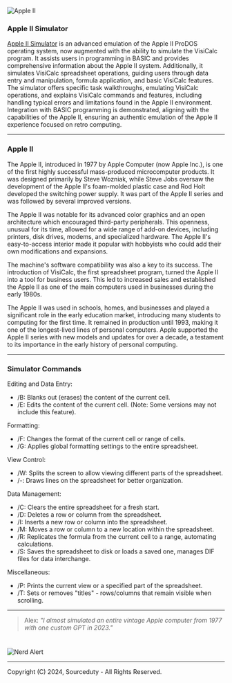 ![Apple II](https://github.com/sourceduty/Apple_II_Simulator/assets/123030236/535d766b-c0b5-4e68-a0cb-bd0dd60b4dc6)

### Apple II Simulator

[Apple II Simulator](https://chat.openai.com/g/g-ci1HVmwRL-apple-ii-simulator) is an advanced emulation of the Apple II ProDOS operating system, now augmented with the ability to simulate the VisiCalc program. It assists users in programming in BASIC and provides comprehensive information about the Apple II system. Additionally, it simulates VisiCalc spreadsheet operations, guiding users through data entry and manipulation, formula application, and basic VisiCalc features. The simulator offers specific task walkthroughs, emulating VisiCalc operations, and explains VisiCalc commands and features, including handling typical errors and limitations found in the Apple II environment. Integration with BASIC programming is demonstrated, aligning with the capabilities of the Apple II, ensuring an authentic emulation of the Apple II experience focused on retro computing.

***

### Apple II

The Apple II, introduced in 1977 by Apple Computer (now Apple Inc.), is one of the first highly successful mass-produced microcomputer products. It was designed primarily by Steve Wozniak, while Steve Jobs oversaw the development of the Apple II's foam-molded plastic case and Rod Holt developed the switching power supply. It was part of the Apple II series and was followed by several improved versions.

The Apple II was notable for its advanced color graphics and an open architecture which encouraged third-party peripherals. This openness, unusual for its time, allowed for a wide range of add-on devices, including printers, disk drives, modems, and specialized hardware. The Apple II's easy-to-access interior made it popular with hobbyists who could add their own modifications and expansions.

The machine's software compatibility was also a key to its success. The introduction of VisiCalc, the first spreadsheet program, turned the Apple II into a tool for business users. This led to increased sales and established the Apple II as one of the main computers used in businesses during the early 1980s.

The Apple II was used in schools, homes, and businesses and played a significant role in the early education market, introducing many students to computing for the first time. It remained in production until 1993, making it one of the longest-lived lines of personal computers. Apple supported the Apple II series with new models and updates for over a decade, a testament to its importance in the early history of personal computing.

***

### Simulator Commands

Editing and Data Entry:
- /B: Blanks out (erases) the content of the current cell.
- /E: Edits the content of the current cell. (Note: Some versions may not include this feature).

Formatting:
- /F: Changes the format of the current cell or range of cells.
- /G: Applies global formatting settings to the entire spreadsheet.

View Control:
- /W: Splits the screen to allow viewing different parts of the spreadsheet.
- /-: Draws lines on the spreadsheet for better organization.

Data Management:
- /C: Clears the entire spreadsheet for a fresh start.
- /D: Deletes a row or column from the spreadsheet.
- /I: Inserts a new row or column into the spreadsheet.
- /M: Moves a row or column to a new location within the spreadsheet.
- /R: Replicates the formula from the current cell to a range, automating calculations.
- /S: Saves the spreadsheet to disk or loads a saved one, manages DIF files for data interchange.

Miscellaneous:
- /P: Prints the current view or a specified part of the spreadsheet.
- /T: Sets or removes "titles" - rows/columns that remain visible when scrolling.

***

> Alex: *"I almost simulated an entire vintage Apple computer from 1977 with one custom GPT in 2023."*

#

![Nerd Alert](https://github.com/user-attachments/assets/4110292c-8771-4927-8e44-312b213c1460)

***
Copyright (C) 2024, Sourceduty - All Rights Reserved.
